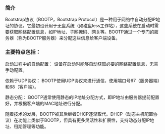 ### 简介

Bootstrap协议（BOOTP，Bootstrap Protocol）是一种用于网络中自动分配IP地址的协议。它最初设计用于无盘系统（如磁盘less工作站），这些系统在启动时需要获取网络配置信息，如IP地址、子网掩码、网关等。BOOTP通过一个专门的服务器（称为BOOTP服务器）来分配这些信息给客户端设备。

### 主要特点包括：

启动过程中的自动配置： 设备在启动时能够自动获取必要的网络配置信息，无需手动配置。

依赖于UDP协议： BOOTP使用UDP协议来进行通信，使用端口号67（服务器端）和68（客户端）。

静态分配： BOOTP通常使用静态的IP地址分配方式，即IP地址由服务器提前配置好，并根据客户端的MAC地址进行分配。

随着技术的发展，BOOTP被其后继者DHCP逐渐取代。DHCP（动态主机配置协议）在功能上类似于BOOTP，但具有更多灵活性和扩展性，支持动态分配IP地址、租期管理等功能。
